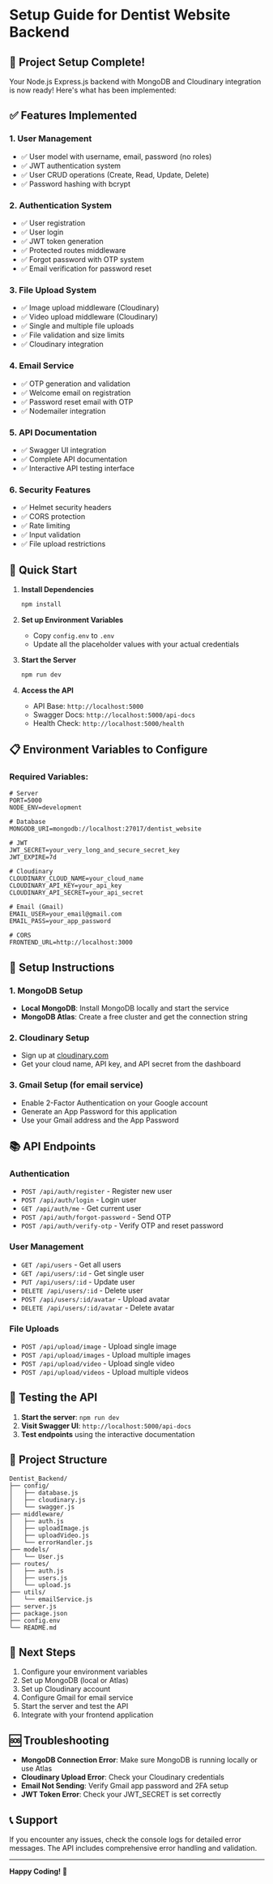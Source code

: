 # Setup Guide for Dentist Website Backend

## 🎉 Project Setup Complete!

Your Node.js Express.js backend with MongoDB and Cloudinary integration is now ready! Here's what has been implemented:

## ✅ Features Implemented

### 1. User Management
- ✅ User model with username, email, password (no roles)
- ✅ JWT authentication system
- ✅ User CRUD operations (Create, Read, Update, Delete)
- ✅ Password hashing with bcrypt

### 2. Authentication System
- ✅ User registration
- ✅ User login
- ✅ JWT token generation
- ✅ Protected routes middleware
- ✅ Forgot password with OTP system
- ✅ Email verification for password reset

### 3. File Upload System
- ✅ Image upload middleware (Cloudinary)
- ✅ Video upload middleware (Cloudinary)
- ✅ Single and multiple file uploads
- ✅ File validation and size limits
- ✅ Cloudinary integration

### 4. Email Service
- ✅ OTP generation and validation
- ✅ Welcome email on registration
- ✅ Password reset email with OTP
- ✅ Nodemailer integration

### 5. API Documentation
- ✅ Swagger UI integration
- ✅ Complete API documentation
- ✅ Interactive API testing interface

### 6. Security Features
- ✅ Helmet security headers
- ✅ CORS protection
- ✅ Rate limiting
- ✅ Input validation
- ✅ File upload restrictions

## 🚀 Quick Start

1. **Install Dependencies**
   ```bash
   npm install
   ```

2. **Set up Environment Variables**
   - Copy `config.env` to `.env`
   - Update all the placeholder values with your actual credentials

3. **Start the Server**
   ```bash
   npm run dev
   ```

4. **Access the API**
   - API Base: `http://localhost:5000`
   - Swagger Docs: `http://localhost:5000/api-docs`
   - Health Check: `http://localhost:5000/health`

## 📋 Environment Variables to Configure

### Required Variables:
```env
# Server
PORT=5000
NODE_ENV=development

# Database
MONGODB_URI=mongodb://localhost:27017/dentist_website

# JWT
JWT_SECRET=your_very_long_and_secure_secret_key
JWT_EXPIRE=7d

# Cloudinary
CLOUDINARY_CLOUD_NAME=your_cloud_name
CLOUDINARY_API_KEY=your_api_key
CLOUDINARY_API_SECRET=your_api_secret

# Email (Gmail)
EMAIL_USER=your_email@gmail.com
EMAIL_PASS=your_app_password

# CORS
FRONTEND_URL=http://localhost:3000
```

## 🔧 Setup Instructions

### 1. MongoDB Setup
- **Local MongoDB**: Install MongoDB locally and start the service
- **MongoDB Atlas**: Create a free cluster and get the connection string

### 2. Cloudinary Setup
- Sign up at [cloudinary.com](https://cloudinary.com)
- Get your cloud name, API key, and API secret from the dashboard

### 3. Gmail Setup (for email service)
- Enable 2-Factor Authentication on your Google account
- Generate an App Password for this application
- Use your Gmail address and the App Password

## 📚 API Endpoints

### Authentication
- `POST /api/auth/register` - Register new user
- `POST /api/auth/login` - Login user
- `GET /api/auth/me` - Get current user
- `POST /api/auth/forgot-password` - Send OTP
- `POST /api/auth/verify-otp` - Verify OTP and reset password

### User Management
- `GET /api/users` - Get all users
- `GET /api/users/:id` - Get single user
- `PUT /api/users/:id` - Update user
- `DELETE /api/users/:id` - Delete user
- `POST /api/users/:id/avatar` - Upload avatar
- `DELETE /api/users/:id/avatar` - Delete avatar

### File Uploads
- `POST /api/upload/image` - Upload single image
- `POST /api/upload/images` - Upload multiple images
- `POST /api/upload/video` - Upload single video
- `POST /api/upload/videos` - Upload multiple videos

## 🧪 Testing the API

1. **Start the server**: `npm run dev`
2. **Visit Swagger UI**: `http://localhost:5000/api-docs`
3. **Test endpoints** using the interactive documentation

## 📁 Project Structure

```
Dentist_Backend/
├── config/
│   ├── database.js
│   ├── cloudinary.js
│   └── swagger.js
├── middleware/
│   ├── auth.js
│   ├── uploadImage.js
│   ├── uploadVideo.js
│   └── errorHandler.js
├── models/
│   └── User.js
├── routes/
│   ├── auth.js
│   ├── users.js
│   └── upload.js
├── utils/
│   └── emailService.js
├── server.js
├── package.json
├── config.env
└── README.md
```

## 🎯 Next Steps

1. Configure your environment variables
2. Set up MongoDB (local or Atlas)
3. Set up Cloudinary account
4. Configure Gmail for email service
5. Start the server and test the API
6. Integrate with your frontend application

## 🆘 Troubleshooting

- **MongoDB Connection Error**: Make sure MongoDB is running locally or use Atlas
- **Cloudinary Upload Error**: Check your Cloudinary credentials
- **Email Not Sending**: Verify Gmail app password and 2FA setup
- **JWT Token Error**: Check your JWT_SECRET is set correctly

## 📞 Support

If you encounter any issues, check the console logs for detailed error messages. The API includes comprehensive error handling and validation.

---

**Happy Coding! 🚀**
